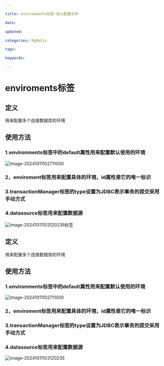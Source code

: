 ```yaml
---

title: environments标签-核心配置文件

date: 

updated: 

categories: MyBatis

tags: 

keywords: 

---
```

# enviroments标签

## 定义

用来配置多个连接数据库的环境

 

## 使用方法

### 1.environments标签中的default属性用来配置默认使用的环境

![image-20241011102711000](./../../TyporaImage/MyBatis/image-20241011102711000.png)

### 2，enviroment标签用来配置具体的环境，id属性是它的唯一标识

### 3.transactionManager标签的type设置为JDBC表示事务的提交采用手动方式

### 4.datasource标签用来配置数据源

![image-20241011103120235](./../../TyporaImage/MyBatis/image-20241011103120235.png)标签

## 定义

用来配置多个连接数据库的环境

 

## 使用方法

### 1.environments标签中的default属性用来配置默认使用的环境

![image-20241011102711000](./../../TyporaImage/MyBatis/image-20241011102711000.png)

### 2，enviroment标签用来配置具体的环境，id属性是它的唯一标识

### 3.transactionManager标签的type设置为JDBC表示事务的提交采用手动方式

### 4.datasource标签用来配置数据源

![image-20241011103120235](./../../TyporaImage/MyBatis/image-20241011103120235.png)